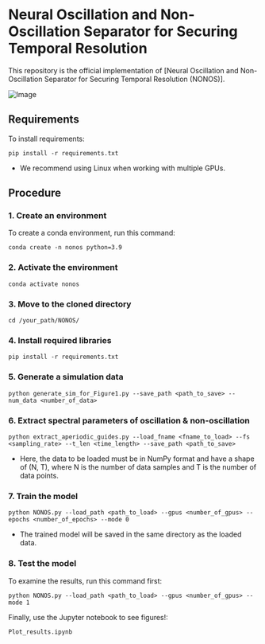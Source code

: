 # Neural Oscillation and Non-Oscillation Separator for Securing Temporal Resolution

This repository is the official implementation of [Neural Oscillation and Non-Oscillation Separator for Securing Temporal Resolution (NONOS)]. 

![Image](https://github.com/user-attachments/assets/1bf9fdc9-344d-447e-a66c-4d226c90be70)

## Requirements

To install requirements:

```setup
pip install -r requirements.txt
```
- We recommend using Linux when working with multiple GPUs.

## Procedure

### 1. Create an environment
To create a conda environment, run this command:

```train
conda create -n nonos python=3.9
```

### 2. Activate the environment
```train
conda activate nonos
```

### 3. Move to the cloned directory
```train
cd /your_path/NONOS/
```

### 4. Install required libraries
```train
pip install -r requirements.txt
```

### 5. Generate a simulation data
```train
python generate_sim_for_Figure1.py --save_path <path_to_save> --num_data <number_of_data>
```

### 6. Extract spectral parameters of oscillation & non-oscillation
```train
python extract_aperiodic_guides.py --load_fname <fname_to_load> --fs <sampling_rate> --t_len <time_length> --save_path <path_to_save>
```
- Here, the data to be loaded must be in NumPy format and have a shape of (N, T), where N is the number of data samples and T is the number of data points.
  
### 7. Train the model
```train
python NONOS.py --load_path <path_to_load> --gpus <number_of_gpus> --epochs <number_of_epochs> --mode 0
```
- The trained model will be saved in the same directory as the loaded data.

### 8. Test the model
To examine the results, run this command first:
```train
python NONOS.py --load_path <path_to_load> --gpus <number_of_gpus> --mode 1
```

Finally, use the Jupyter notebook to see figures!:
```train
Plot_results.ipynb
```

